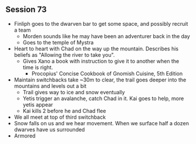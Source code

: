 ## Session 73
* Finliph goes to the dwarven bar to get some space, and possibly recruit a team
  * Morden sounds like he may have been an adventurer back in the day
  * Goes to the temple of Mystra
* Heart to heart with Chad on the way up the mountain. Describes his beliefs as "Allowing the river to take you".
  * Gives Xano a book with instruction to give it to another when the time is right.
    * Procopius' Concise Cookbook of Gnomish Cuisine, 5th Edition
* Maintain switchbacks take ~30m to clear, the trail goes deeper into the mountains and levels out a bit
  * Trail gives way to ice and snow eventually
  * Yetis trigger an avalanche, catch Chad in it. Kai goes to help, more yetis appear
  * Kai kills 2 before he and Chad flee
* We all meet at top of third switchback
* Snow falls on us and we hear movement. When we surface half a dozen dwarves have us surrounded
* Armored